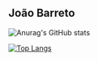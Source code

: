 ## João Barreto

![Anurag's GitHub stats](https://github-readme-stats.vercel.app/api?username=jb-2499&show_icons=true&theme=synthwave)

[![Top Langs](https://github-readme-stats.vercel.app/api/top-langs/?username=jb-2499&layout=donut&theme=synthwave)](https://github.com/anuraghazra/github-readme-stats)
